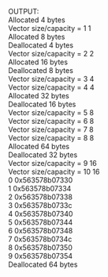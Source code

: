 OUTPUT:  
Allocated 4 bytes  
Vector size/capacity = 1 1  
Allocated 8 bytes  
Deallocated 4 bytes  
Vector size/capacity = 2 2  
Allocated 16 bytes  
Deallocated 8 bytes  
Vector size/capacity = 3 4  
Vector size/capacity = 4 4  
Allocated 32 bytes  
Deallocated 16 bytes  
Vector size/capacity = 5 8  
Vector size/capacity = 6 8  
Vector size/capacity = 7 8  
Vector size/capacity = 8 8  
Allocated 64 bytes  
Deallocated 32 bytes  
Vector size/capacity = 9 16  
Vector size/capacity = 10 16  
0 0x563578b07330  
1 0x563578b07334  
2 0x563578b07338  
3 0x563578b0733c  
4 0x563578b07340  
5 0x563578b07344  
6 0x563578b07348  
7 0x563578b0734c  
8 0x563578b07350  
9 0x563578b07354  
Deallocated 64 bytes
